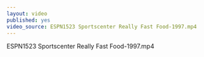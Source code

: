 ```yaml
---
layout: video
published: yes
video_source: ESPN1523 Sportscenter Really Fast Food-1997.mp4
---
```

ESPN1523 Sportscenter Really Fast Food-1997.mp4
